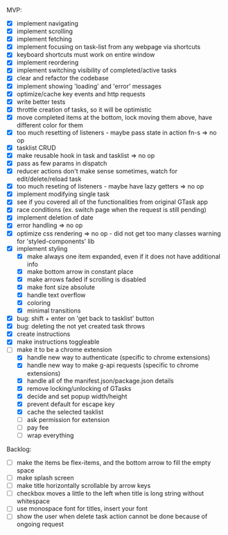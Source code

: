MVP:
- [x] implement navigating
- [x] implement scrolling
- [x] implement fetching
- [x] implement focusing on task-list from any webpage via shortcuts
- [x] keyboard shortcuts must work on entire window
- [x] implement reordering
- [x] implement switching visibility of completed/active tasks
- [x] clear and refactor the codebase
- [x] implement showing 'loading' and 'error' messages
- [x] optimize/cache key events and http requests
- [x] write better tests
- [x] throttle creation of tasks, so it will be optimistic
- [x] move completed items at the bottom, lock moving them above, have different color for them
- [x] too much resetting of listeners - maybe pass state in action fn-s => no op
- [x] tasklist CRUD
- [x] make reusable hook in task and tasklist => no op
- [x] pass as few params in dispatch
- [x] reducer actions don't make sense sometimes, watch for edit/delete/reload task
- [x] too much reseting of listeners - maybe have lazy getters => no op
- [x] implement modifying single task
- [x] see if you covered all of the functionalities from original GTask app
- [x] race conditions (ex. switch page when the request is still pending)
- [x] implement deletion of date
- [x] error handling => no op
- [x] optimize css rendering => no op - did not get too many classes warning for 'styled-components' lib
- [x] implement styling
  - [x] make always one item expanded, even if it does not have additional info
  - [x] make bottom arrow in constant place
  - [x] make arrows faded if scrolling is disabled
  - [x] make font size absolute
  - [x] handle text overflow
  - [x] coloring
  - [x] minimal transitions
- [x] bug: shift + enter on 'get back to tasklist' button
- [x] bug: deleting the not yet created task throws
- [x] create instructions
- [x] make instructions toggleable
- [ ] make it to be a chrome extension
  - [x] handle new way to authenticate (specific to chrome extensions)
  - [x] handle new way to make g-api requests (specific to chrome extensions)
  - [x] handle all of the manifest.json/package.json details
  - [x] remove locking/unlocking of GTasks
  - [x] decide and set popup width/height
  - [x] prevent default for escape key
  - [x] cache the selected tasklist
  - [ ] ask permission for extension
  - [ ] pay fee
  - [ ] wrap everything

Backlog:
  - [ ] make the items be flex-items, and the bottom arrow to fill the empty space
  - [ ] make splash screen
  - [ ] make title horizontally scrollable by arrow keys
  - [ ] checkbox moves a little to the left when title is long string without whitespace
  - [ ] use monospace font for titles, insert your font
  - [ ] show the user when delete task action cannot be done because of ongoing request
